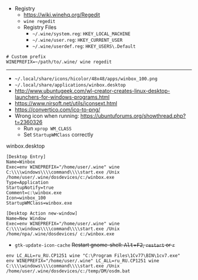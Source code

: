 * Registry
    * https://wiki.winehq.org/Regedit
    * `wine regedit`
    * Registry Files
        * `~/.wine/system.reg`: `HKEY_LOCAL_MACHINE`
        * `~/.wine/user.reg`: `HKEY_CURRENT_USER`
        * `~/.wine/userdef.reg`: `HKEY_USERS\.Default`
```shell
# Custom prefix
WINEPREFIX=~/path/to/.wine/ wine regedit
```
---

* `~/.local/share/icons/hicolor/48x48/apps/winbox_100.png`
* `~/.local/share/applications/winbox.desktop`
* http://www.ubuntugeek.com/wl-creator-creates-linux-desktop-launchers-for-windows-programs.html
* https://www.nirsoft.net/utils/iconsext.html
* https://convertico.com/ico-to-png/
* Wrong icon when running: https://ubuntuforums.org/showthread.php?t=2360326
    * Run `xprop WM_CLASS`
    * Set `StartupWMClass` correctly

winbox.desktop
```
[Desktop Entry]
Name=Winbox
Exec=env WINEPREFIX="/home/user/.wine" wine C:\\\\windows\\\\command\\\\start.exe /Unix /home/user/.wine/dosdevices/c:/winbox.exe
Type=Application
StartupNotify=true
Comment=c:\winbox.exe
Icon=winbox_100
StartupWMClass=winbox.exe

[Desktop Action new-window]
Name=New Window
Exec=env WINEPREFIX="/home/user/.wine" wine C:\\\\windows\\\\command\\\\start.exe /Unix /home/npa/.wine/dosdevices/ c:/winbox.exe
```

* `gtk-update-icon-cache` ~~Restart gnome-shell: <kbd>Alt</kbd>+<kbd>F2</kbd>, `restart` or `r`~~

```shell
env LC_ALL=ru_RU.CP1251 wine "C:\Program Files\1Cv77\BIN\1cv7.exe"
env WINEPREFIX="/home/user/.wine" LC_ALL=ru_RU.CP1251 wine C:\\\\windows\\\\command\\\\start.exe /Unix /home/user/.wine/dosdevices/c:/temp/DM/osdm.bat

```
